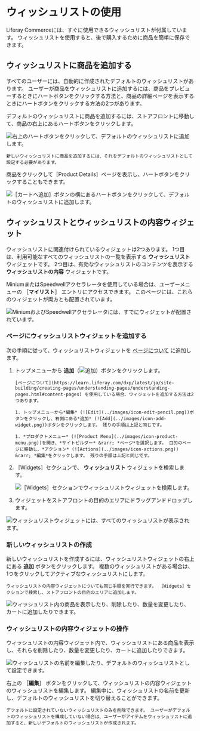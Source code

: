 # ウィッシュリストの使用

Liferay Commerceには、すぐに使用できるウィッシュリストが付属しています。 ウィッシュリストを使用すると、後で購入するために商品を簡単に保存できます。

## ウィッシュリストに商品を追加する

すべてのユーザーには、自動的に作成されたデフォルトのウィッシュリストがあります。 ユーザーが商品をウィッシュリストに追加するには、商品をプレビューするときにハートボタンをクリックする方法と、商品の詳細ページを表示するときにハートボタンをクリックする方法の2つがあります。

デフォルトのウィッシュリストに商品を追加するには、ストアフロントに移動して、商品の右上にあるハートボタンをクリックします。

![右上のハートボタンをクリックして、デフォルトのウィッシュリストに追加します。](./using-wish-lists/images/01.png)

```{important}
新しいウィッシュリストに商品を追加するには、それをデフォルトのウィッシュリストとして設定する必要があります。
```

商品をクリックして［Product Details］ページを表示し、ハートボタンをクリックすることもできます。

![［カートへ追加］ボタンの横にあるハートボタンをクリックして、デフォルトのウィッシュリストに追加します。](./using-wish-lists/images/02.png)

## ウィッシュリストとウィッシュリストの内容ウィジェット

ウィッシュリストに関連付けられているウィジェットは2つあります。 1つ目は、利用可能なすべてのウィッシュリストの一覧を表示する **ウィッシュリスト** ウィジェットです。 2つ目は、有効なウィッシュリストのコンテンツを表示する **ウィッシュリストの内容** ウィジェットです。

MiniumまたはSpeedwellアクセラレータを使用している場合は、ユーザーメニューの ［**マイリスト**］ エントリにアクセスできます。 このページには、これらのウィジェットが両方とも配置されています。

![MiniumおよびSpeedwellアクセラレータには、すでにウィジェットが配置されています。](./using-wish-lists/images/03.png)

### ページにウィッシュリストウィジェットを追加する

次の手順に従って、ウィッシュリストウィジェットを [ページについて](https://learn.liferay.com/dxp/latest/ja/site-building/creating-pages/understanding-pages/understanding-pages.html#widget-pages) に追加します。

1. トップメニューから **追加**（![追加](../images/icon-add-widget.png)）ボタンをクリックします。

    ```{important}
    [ページについて](https://learn.liferay.com/dxp/latest/ja/site-building/creating-pages/understanding-pages/understanding-pages.html#content-pages) を使用している場合、ウィジェットを追加する方法は2つあります。

    1. トップメニューから*編集* (![Edit](../images/icon-edit-pencil.png))ボタンをクリックし、右側にある*追加* (![Add](../images/icon-add-widget.png))ボタンをクリックします。 残りの手順は上記と同じです。

    1. *プロダクトメニュー* (![Product Menu](../images/icon-product-menu.png))を開き、*サイトビルダー* &rarr; *ページ*を選択します。 目的のページに移動し、*アクション* (![Actions](../images/icon-actions.png)) &rarr; *編集*をクリックします。 残りの手順は上記と同じです。
    ```

1. ［Widgets］セクションで、 **ウィッシュリスト** ウィジェットを検索します。

    ![［Widgets］セクションでウィッシュリストウィジェットを検索します。](./using-wish-lists/images/04.png)

1. ウィジェットをストアフロントの目的のエリアにドラッグアンドドロップします。

![ウィッシュリストウィジェットには、すべてのウィッシュリストが表示されます。](./using-wish-lists/images/05.png)

### 新しいウィッシュリストの作成

新しいウィッシュリストを作成するには、ウィッシュリストウィジェットの右上にある **追加** ボタンをクリックします。 複数のウィッシュリストがある場合は、1つをクリックしてアクティブなウィッシュリストにします。

```{note}
ウィッシュリストの内容ウィジェットについても同じ手順を実行できます。 ［Widgets］セクションで検索し、ストアフロントの目的のエリアに追加します。
```

![ウィッシュリスト内の商品を表示したり、削除したり、数量を変更したり、カートに追加したりできます。](./using-wish-lists/images/06.png)

### ウィッシュリストの内容ウィジェットの操作

ウィッシュリストの内容ウィジェット内で、ウィッシュリストにある商品を表示し、それらを削除したり、数量を変更したり、カートに追加したりできます。

![ウィッシュリストの名前を編集したり、デフォルトのウィッシュリストとして設定できます。](./using-wish-lists/images/07.png)

右上の ［**編集**］ ボタンをクリックして、ウィッシュリストの内容ウィジェットのウィッシュリストを編集します。 編集中に、ウィッシュリストの名前を更新し、デフォルトのウィッシュリストを切り替えることができます。

```{note}
デフォルトに設定されていないウィッシュリストのみを削除できます。 ユーザーがデフォルトのウィッシュリストを構成していない場合は、ユーザーがアイテムをウィッシュリストに追加すると、新しいデフォルトのウィッシュリストが作成されます。
```
